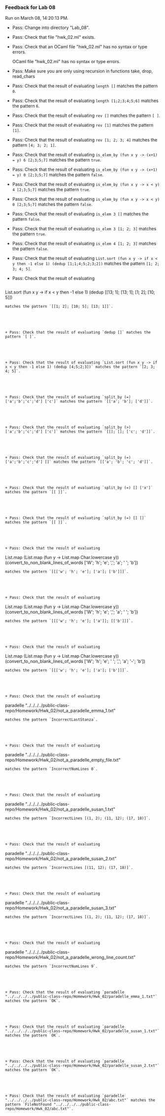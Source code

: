 ### Feedback for Lab 08

Run on March 08, 14:20:13 PM.

+ Pass: Change into directory "Lab_08".

+ Pass: Check that file "hwk_02.ml" exists.

+ Pass: Check that an OCaml file "hwk_02.ml" has no syntax or type errors.

    OCaml file "hwk_02.ml" has no syntax or type errors.



+ Pass: Make sure you are only using recursion in functions take, drop, read_chars

   



+ Pass: Check that the result of evaluating `length []` matches the pattern `0`.

   



+ Pass: Check that the result of evaluating `length [1;2;3;4;5;6]` matches the pattern `6`.

   



+ Pass: Check that the result of evaluating `rev []` matches the pattern `[ ]`.

   



+ Pass: Check that the result of evaluating `rev [1]` matches the pattern `[1]`.

   



+ Pass: Check that the result of evaluating `rev [1; 2; 3; 4]` matches the pattern `[4; 3; 2; 1]`.

   



+ Pass: Check that the result of evaluating `is_elem_by (fun x y -> (x+1) = y) 6 [2;3;5;7]` matches the pattern `true`.

   



+ Pass: Check that the result of evaluating `is_elem_by (fun x y -> (x+1) = y) 0 [2;3;5;7]` matches the pattern `false`.

   



+ Pass: Check that the result of evaluating `is_elem_by (fun x y -> x < y) 4 [2;3;5;7]` matches the pattern `true`.

   



+ Pass: Check that the result of evaluating `is_elem_by (fun x y -> x < y) 0 [2;3;5;7]` matches the pattern `false`.

   



+ Pass: Check that the result of evaluating `is_elem 3 []` matches the pattern `false`.

   



+ Pass: Check that the result of evaluating `is_elem 3 [1; 2; 3]` matches the pattern `true`.

   



+ Pass: Check that the result of evaluating `is_elem 4 [1; 2; 3]` matches the pattern `false`.

   



+ Pass: Check that the result of evaluating `List.sort (fun x y -> if x < y then -1 else 1) (dedup [1;1;4;5;2;3;2])` matches the pattern `[1; 2; 3; 4; 5]`.

   



+ Pass: Check that the result of evaluating 
   ```
List.sort (fun x y -> if x < y then -1 else 1) (dedup [[13; 1]; [13; 1]; [1; 2]; [10; 5]])
   ```
 matches the pattern `[[1; 2]; [10; 5]; [13; 1]]`.

   



+ Pass: Check that the result of evaluating `dedup []` matches the pattern `[ ]`.

   



+ Pass: Check that the result of evaluating `List.sort (fun x y -> if x < y then -1 else 1) (dedup [4;5;2;3])` matches the pattern `[2; 3; 4; 5]`.

   



+ Pass: Check that the result of evaluating `split_by (=) ['a';'b';'c';'d'] ['c']` matches the pattern `[['a'; 'b']; ['d']]`.

   



+ Pass: Check that the result of evaluating `split_by (>) ['a';'b';'c';'d'] ['c']` matches the pattern `[[]; []; ['c'; 'd']]`.

   



+ Pass: Check that the result of evaluating `split_by (=) ['a';'b';'c';'d'] []` matches the pattern `[['a'; 'b'; 'c'; 'd']]`.

   



+ Pass: Check that the result of evaluating `split_by (=) [] ['x']` matches the pattern `[[ ]]`.

   



+ Pass: Check that the result of evaluating `split_by (=) [] []` matches the pattern `[[ ]]`.

   



+ Pass: Check that the result of evaluating 
   ```
List.map (List.map (fun y -> List.map Char.lowercase y)) (convert_to_non_blank_lines_of_words ['W'; 'h'; 'e'; ','; 'a'; ' '; 'b'])
   ```
 matches the pattern `[[['w'; 'h'; 'e']; ['a']; ['b']]]`.

   



+ Pass: Check that the result of evaluating 
   ```
List.map (List.map (fun y -> List.map Char.lowercase y)) (convert_to_non_blank_lines_of_words ['W'; 'h'; 'e'; ','; 'a'; '
'; 'b'])
   ```
 matches the pattern `[[['w'; 'h'; 'e']; ['a']]; [['b']]]`.

   



+ Pass: Check that the result of evaluating 
   ```
List.map (List.map (fun y -> List.map Char.lowercase y)) (convert_to_non_blank_lines_of_words ['W'; 'h'; 'e'; ' '; ','; 'a'; '-'; 'b'])
   ```
 matches the pattern `[[['w'; 'h'; 'e']; ['a']; ['b']]]`.

   



+ Pass: Check that the result of evaluating 
   ```
paradelle "../../../../public-class-repo/Homework/Hwk_02/not_a_paradelle_emma_1.txt"
   ```
 matches the pattern `IncorrectLastStanza`.

   



+ Pass: Check that the result of evaluating 
   ```
paradelle "../../../../public-class-repo/Homework/Hwk_02/not_a_paradelle_empty_file.txt"
   ```
 matches the pattern `IncorrectNumLines 0`.

   



+ Pass: Check that the result of evaluating 
   ```
paradelle "../../../../public-class-repo/Homework/Hwk_02/not_a_paradelle_susan_1.txt"
   ```
 matches the pattern `IncorrectLines [(1, 2); (11, 12); (17, 18)]`.

   



+ Pass: Check that the result of evaluating 
   ```
paradelle "../../../../public-class-repo/Homework/Hwk_02/not_a_paradelle_susan_2.txt"
   ```
 matches the pattern `IncorrectLines [(11, 12); (17, 18)]`.

   



+ Pass: Check that the result of evaluating 
   ```
paradelle "../../../../public-class-repo/Homework/Hwk_02/not_a_paradelle_susan_3.txt"
   ```
 matches the pattern `IncorrectLines [(1, 2); (11, 12); (17, 18)]`.

   



+ Pass: Check that the result of evaluating 
   ```
paradelle "../../../../public-class-repo/Homework/Hwk_02/not_a_paradelle_wrong_line_count.txt"
   ```
 matches the pattern `IncorrectNumLines 9`.

   



+ Pass: Check that the result of evaluating `paradelle "../../../../public-class-repo/Homework/Hwk_02/paradelle_emma_1.txt"` matches the pattern `OK`.

   



+ Pass: Check that the result of evaluating `paradelle "../../../../public-class-repo/Homework/Hwk_02/paradelle_susan_1.txt"` matches the pattern `OK`.

   



+ Pass: Check that the result of evaluating `paradelle "../../../../public-class-repo/Homework/Hwk_02/paradelle_susan_2.txt"` matches the pattern `OK`.

   



+ Pass: Check that the result of evaluating `paradelle "../../../../public-class-repo/Homework/Hwk_02/abc.txt"` matches the pattern `FileNotFound "../../../../public-class-repo/Homework/Hwk_02/abc.txt"`.

   



